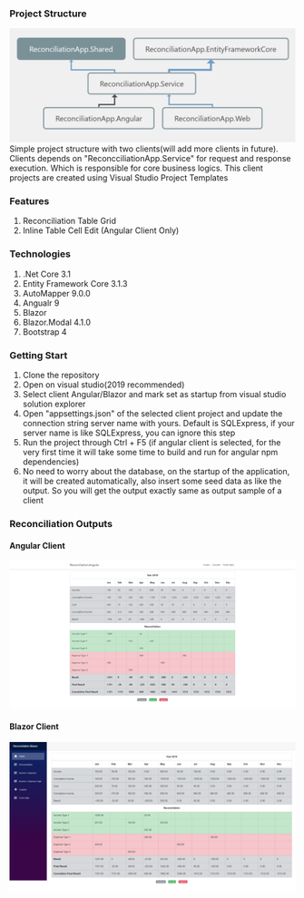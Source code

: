### Project Structure
<img src="https://github.com/sabbiryan/reconciliation/blob/master/Outputs/project-structure.png"/>
Simple project structure with two clients(will add more clients in future). Clients depends on "ReconcciliationApp.Service" for request and response execution. Which is responsible for core business logics. This client projects are created using Visual Studio Project Templates

### Features
1. Reconciliation Table Grid
2. Inline Table Cell Edit (Angular Client Only)

### Technologies
1. .Net Core 3.1
2. Entity Framework Core 3.1.3
3. AutoMapper 9.0.0
4. Angualr 9
5. Blazor
6. Blazor.Modal 4.1.0
7. Bootstrap 4

### Getting Start
1. Clone the repository
2. Open on visual studio(2019 recommended)
3. Select client Angular/Blazor and mark set as startup from visual studio solution explorer
4. Open "appsettings.json" of the selected client project and update the connection string server name with yours. Default is SQLExpress, if your server name is like SQLExpress, you can ignore this step
5. Run the project through Ctrl + F5 (if angular client is selected, for the very first time it will take some time to build and run for angular npm dependencies)
6. No need to worry about the database, on the startup of the application, it will be created automatically, also insert some seed data as like the output. So you will get the output exactly same as output sample of a client


### Reconciliation Outputs

#### Angular Client
<img src="https://github.com/sabbiryan/reconciliation/blob/master/Outputs/reconciliation.angular.home.png"/>

#### Blazor Client
<img src="https://github.com/sabbiryan/reconciliation/blob/master/Outputs/reconciliation.blazor.home.png"/>
